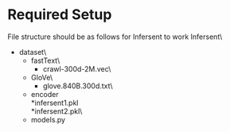 # Required Setup
File structure should be as follows for Infersent to work
Infersent\
   * dataset\
      * fastText\
         * crawl-300d-2M.vec\
       * GloVe\
         * glove.840B.300d.txt\
       * encoder\
         *infersent1.pkl\
         *infersent2.pkl\
      * models.py
